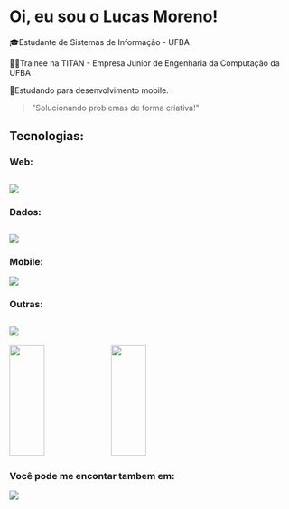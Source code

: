 # Oi, eu sou o Lucas Moreno!
🎓Estudante de Sistemas de Informação - UFBA

👨‍💻Trainee na TITAN - Empresa Junior de Engenharia da Computação da UFBA

📘Estudando para desenvolvimento mobile.

> "Solucionando problemas de forma criativa!"

## Tecnologias: 
### Web:
 [<img src="https://skillicons.dev/icons?i=html,css,javascript,react,nextjs,sass,styledcomponents&theme=dark" />](https://github.com/lucasmoreno01) 
 ---
### Dados:  
[<img src="https://skillicons.dev/icons?i=python,mysql,mongodb,&theme=dark" />](https://github.com/lucasmoreno01)
---

### Mobile:
[<img src="https://skillicons.dev/icons?i=dart,flutter,&theme=dark" />](https://github.com/lucasmoreno01)
### Outras:
[<img src="https://skillicons.dev/icons?i=git,github,&theme=dark" />](https://github.com/lucasmoreno01)
---
<p>
 <img width="35%" height="195px" src="https://github-readme-stats.vercel.app/api/top-langs/?username=lucasmoreno01&layout=compact&theme=transparent" />
  <img width="35%" height="195px" src="https://github-readme-stats.vercel.app/api?username=lucasmoreno01&show_icons=true&theme=transparent" />
</p>


### Você pode me encontar tambem em:

[<img src="https://skillicons.dev/icons?i=linkedin&theme=dark" />](https://www.linkedin.com/in/lucas-moreno01/) 
  
